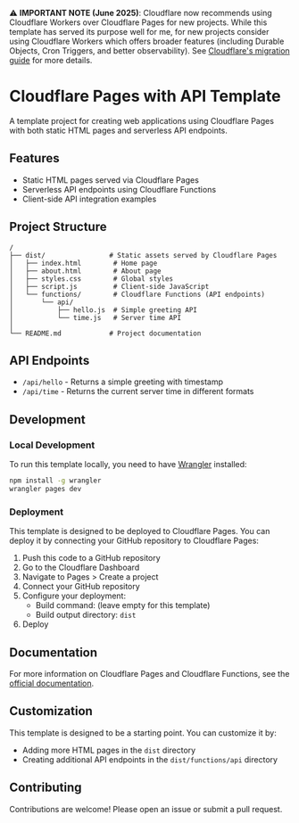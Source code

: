 ⚠️ **IMPORTANT NOTE (June 2025)**: Cloudflare now recommends using Cloudflare Workers over Cloudflare Pages for new projects. While this template has served its purpose well for me, for new projects consider using Cloudflare Workers which offers broader features (including Durable Objects, Cron Triggers, and better observability). See [Cloudflare's migration guide](https://developers.cloudflare.com/workers/static-assets/migration-guides/migrate-from-pages/) for more details.

# Cloudflare Pages with API Template

A template project for creating web applications using Cloudflare Pages with both static HTML pages and serverless API endpoints.

## Features

- Static HTML pages served via Cloudflare Pages
- Serverless API endpoints using Cloudflare Functions
- Client-side API integration examples

## Project Structure

```
/
├── dist/                # Static assets served by Cloudflare Pages
│   ├── index.html        # Home page
│   ├── about.html        # About page
│   ├── styles.css        # Global styles
│   ├── script.js         # Client-side JavaScript
│   └── functions/        # Cloudflare Functions (API endpoints)
│       └── api/
│           ├── hello.js  # Simple greeting API
│           └── time.js   # Server time API
│
└── README.md            # Project documentation
```

## API Endpoints

- `/api/hello` - Returns a simple greeting with timestamp
- `/api/time` - Returns the current server time in different formats

## Development

### Local Development

To run this template locally, you need to have [Wrangler](https://developers.cloudflare.com/workers/wrangler/install-and-update/) installed:

```bash
npm install -g wrangler
wrangler pages dev
```

### Deployment

This template is designed to be deployed to Cloudflare Pages. You can deploy it by connecting your GitHub repository to Cloudflare Pages:

1. Push this code to a GitHub repository
2. Go to the Cloudflare Dashboard
3. Navigate to Pages > Create a project
4. Connect your GitHub repository
5. Configure your deployment:
   - Build command: (leave empty for this template)
   - Build output directory: `dist`
6. Deploy

## Documentation

For more information on Cloudflare Pages and Cloudflare Functions, see the [official documentation](https://developers.cloudflare.com/pages/functions/).

## Customization

This template is designed to be a starting point. You can customize it by:

- Adding more HTML pages in the `dist` directory
- Creating additional API endpoints in the `dist/functions/api` directory

## Contributing

Contributions are welcome! Please open an issue or submit a pull request.
